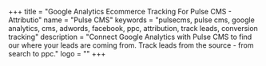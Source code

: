 +++
title = "Google Analytics Ecommerce Tracking For Pulse CMS - Attributio"
name = "Pulse CMS"
keywords = "pulsecms, pulse cms, google analytics, cms, adwords, facebook, ppc, attribution, track leads, conversion tracking"
description = "Connect Google Analytics with Pulse CMS to find our where your leads are coming from. Track leads from the source - from search to ppc."
logo = ""
+++
